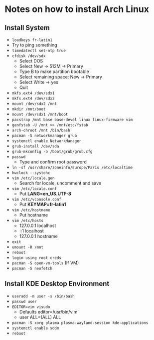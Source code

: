 # Notes on how to install Arch Linux

## Install System

* `loadkeys fr-latin1`
* Try to ping something
* `timedatectl set-ntp true`
* `cfdisk /dev/sdx`
  * Select DOS
  * Select New -> 512M -> Primary
  * Type B to make partition bootable
  * Select remaining space: New -> Primary
  * Select Write -> yes
  * Quit
* `mkfs.ext4 /dev/sdx1`
* `mkfs.ext4 /dev/sdx2`
* `mount /dev/sdx2 /mnt`
* `mkdir /mnt/boot`
* `mount /dev/sdx1 /mnt/boot`
* `pacstrap /mnt base base-devel linux linux-firmware vim`
* `genfstab -U /mnt >> /mnt/etc/fstab`
* `arch-chroot /mnt /bin/bash`
* `pacman -S networkmanager grub`
* `systemctl enable NetworkManager`
* `grub-install /dev/sda`
* `grub-mkconfig -o /boot/grub/grub.cfg`
* `passwd`
  * Type and confirm root password
* `ln -sf /usr/share/zoneinfo/Europe/Paris /etc/localtime`
* `hwclock --systohc`
* `vim /etc/locale.gen`
  * Search for locale, uncomment and save
* `vim /etc/locale.conf`
  * Put **LANG=en_US.UTF-8**
* `vim /etc/vconsole.conf`
  * Put **KEYMAP=fr-latin1**
* `vim /etc/hostname`
  * Put hostname
* `vim /etc/hosts`
  * 127.0.0.1     localhost
  * ::1           localhost
  * 127.0.0.1     hostname
* `exit`
* `umount -R /mnt`
* `reboot`
* `login using root creds`
* `pacman -S open-vm-tools` (If VM)
* `pacman -S neofetch`

## Install KDE Desktop Environment

* `useradd -m user -s /bin/bash`
* `passwd user`
* `EDITOR=vim visudo`
  * Defaults      editor=/usr/bin/vim
  * user          ALL=(ALL) ALL
* `pacman -S xorg plasma plasma-wayland-session kde-applications`
* `systemctl enable sddm`
* `reboot`
